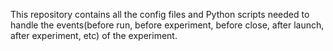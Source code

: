 This repository contains all the config files and Python scripts needed to handle the events(before run, before experiment, before close, after launch, after experiment, etc) of the experiment.
